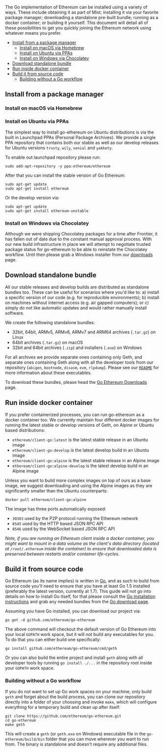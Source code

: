 The Go implementation of Ethereum can be installed using a variety of ways. These include obtaining it as part of Mist; installing it via your favorite package manager; downloading a standalone pre-built bundle; running as a docker container; or building it yourself. This document will detail all of these possibilities to get you quickly joining the Ethereum network using whatever means you prefer.

 * [Install from a package manager](#install-from-a-package-manager)
   * [Install on macOS via Homebrew](#install-on-macos-via-homebrew)
   * [Install on Ubuntu via PPAs](#install-on-ubuntu-via-ppas)
   * [Install on Windows via Chocolatey](#install-on-windows-via-chocolatey)
 * [Download standalone bundle](#download-standalone-bundle)
 * [Run inside docker container](#run-inside-docker-container)
 * [Build it from source code](#build-it-from-source-code)
   * [Building without a Go workflow](#building-without-a-go-workflow)

## Install from a package manager

### Install on macOS via Homebrew

### Install on Ubuntu via PPAs

The simplest way to install go-ethereum on Ubuntu distributions is via the built in Launchpad PPAs (Personal Package Archives). We provide a single PPA repository that contains both our stable as well as our develop releases for Ubuntu versions `trusty`, `wily`, `xenial` and `yakkety`.

To enable out launchpad repository please run:

```
sudo add-apt-repository -y ppa:ethereum/ethereum
```

After that you can install the stable version of Go Ethereum:

```
sudo apt-get update
sudo apt-get install ethereum
```

Or the develop version via:

```
sudo apt-get update
sudo apt-get install ethereum-unstable
```

### Install on Windows via Chocolatey

Although we were shipping Chocolatey packages for a time after Frontier, it has fallen out of date due to the constant manual approval process. With our new build infrastructure in place we will attempt to negotiate trusted package status for go-ethereum to be able to reinstate the Chocolatey workflow. Until then please grab a Windows installer from our [downloads](https://geth.ethereum.org/downloads) page.

## Download standalone bundle

All our stable releases and develop builds are distributed as standalone bundles too. These can be useful for scenarios where you'd like to: a) install a specific version of our code (e.g. for reproducible environments); b) install on machines without internet access (e.g. air gapped computers); or c) simply do not like automatic updates and would rather manually install software.

We create the following standalone bundles:

 * 32bit, 64bit, ARMv5, ARMv6, ARMv7 and ARM64 archives (`.tar.gz`) on Linux
 * 64bit archives (`.tar.gz`) on macOS
 * 32bit and 64bit archives (`.zip`) and installers (`.exe`) on Windows

For all archives we provide separate ones containing only Geth, and separate ones containing Geth along with all the developer tools from our repository (`abigen`, `bootnode`, `disasm`, `evm`, `rlpdump`). Please see our [`README`](https://github.com/ethereum/go-ethereum#executables) for more information about these executables.

To download these bundles, please head the [Go Ethereum Downloads](https://geth.ethereum.org/downloads) page.

## Run inside docker container

If you prefer containerized processes, you can run go-ethereum as a docker container too. We currently maintain four different docker images for running the latest stable or develop versions of Geth, on Alpine or Ubuntu based distributions:

 * `ethereum/client-go:latest` is the latest stable release in an Ubuntu image
 * `ethereum/client-go:develop` is the latest develop build in an Ubuntu image
 * `ethereum/client-go:alpine` is the latest stable release in an Alpine image
 * `ethereum/client-go:alpine-develop` is the latest develop build in an Alpine image

Unless you want to build more complex images on top of ours as a base image, we suggest downloading and using the Alpine images as they are significantly smaller than the Ubuntu counterparts:

```
docker pull ethereum/client-go:alpine
```

The image has three ports automatically exposed:

 * `30303` used by the P2P protocol running the Ethereum network
 * `8545` used by the HTTP based JSON RPC API
 * `8546` used by the WebSocket based JSON RPC API

*Note, if you are running an Ethereum client inside a docker container, you might want to mount in a data volume as the client's data directory (located at `/root/.ethereum` inside the container) to ensure that downloaded data is preserved between restarts and/or container life-cycles.*

## Build it from source code

Go Ethereum (as its name implies) is written in [Go](https://golang.org), and as such to build from source code you'll need to ensure that you have at least Go 1.5 installed (preferably the latest version, currently at 1.7). This guide will not go into details on how to install Go itself, for that please consult the [Go installation instructions](https://golang.org/doc/install) and grab any needed bundles from the [Go download page](https://golang.org/dl/).

Assuming you have Go installed, you can download our project via:

```
go get -d github.com/ethereum/go-ethereum
```

The above command will checkout the default version of Go Ethereum into your local `GOPATH` work space, but it will not build any executables for you. To do that you can either build one specifically:

```
go install github.com/ethereum/go-ethereum/cmd/geth
```

Or you can also build the entire project and install `geth` along with all developer tools by running `go install ./...` in the repository root inside your `GOPATH` work space.

### Building without a Go workflow

If you do not want to set up Go work spaces on your machine, only build `geth` and forget about the build process, you can clone our repository directly into a folder of your choosing and invoke `make`, which will configure everything for a temporary build and clean up after itself:

```
git clone https://github.com/ethereum/go-ethereum.git
cd go-ethereum
make geth
```

This will create a `geth` (or `geth.exe` on Windows) executable file in the `go-ethereum/build/bin` folder that you can move wherever you want to run from. The binary is standalone and doesn't require any additional files.